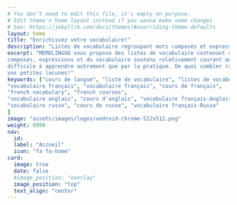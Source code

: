 ```yaml
---
# You don't need to edit this file, it's empty on purpose.
# Edit theme's home layout instead if you wanna make some changes
# See: https://jekyllrb.com/docs/themes/#overriding-theme-defaults
layout: home
title: "Enrichissez votre vocabulaire!"
description: "Listes de vocabulaire regroupant mots composés et expressions courantes difficile à apprendre autrement que par la pratique."
excerpt: "MEMOLINGUO vous propose des listes de vocabulaire contenant des mots
composés, expressions et du vocabulaire soutenu relativement courant mais
difficile à apprendre autrement que par la pratique. De quoi combler rapidement
vos petites lacunes!"
keywords: ["cours de langue", "liste de vocabulaire", "listes de vocabulaire",
"vocabulaire français", "vocabulaire français", "cours de français",
"french vocabulary", "french courses",
"vocabulaire anglais", "cours d'anglais", "vocabulaire français-Anglais",
"vocabulaire russe", "cours de russe", "vocabulaire français-Russe"
]
image: "assets/images/logos/android-chrome-512x512.png"
weight: 9999
nav:
  id:
  label: "Accueil"
  icon: "fa fa-home"
card:
  image: true
  date: false
  #image_position: "overlay"
  image_position: "top"
  text_align: "center"
---
```

